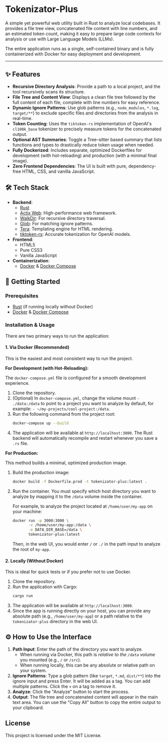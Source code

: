 # Tokenizator-Plus

A simple yet powerful web utility built in Rust to analyze local codebases. It provides a file tree view, concatenated file content with line numbers, and an estimated token count, making it easy to prepare large code contexts for analysis or use with Large Language Models (LLMs).

The entire application runs as a single, self-contained binary and is fully containerized with Docker for easy deployment and development.

---

## ✨ Features

-   **Recursive Directory Analysis**: Provide a path to a local project, and the tool recursively scans its structure.
-   **File Tree and Content View**: Displays a clean file tree followed by the full content of each file, complete with line numbers for easy reference.
-   **Dynamic Ignore Patterns**: Use glob patterns (e.g., `node_modules`, `*.log`, `target/**`) to exclude specific files and directories from the analysis in real-time.
-   **Token Counting**: Uses the `tiktoken-rs` implementation of OpenAI's `cl100k_base` tokenizer to precisely measure tokens for the concatenated output.
-   **Optional AST Summaries**: Toggle a Tree-sitter based summary that lists functions and types to drastically reduce token usage when needed.
-   **Fully Dockerized**: Includes separate, optimized Dockerfiles for development (with hot-reloading) and production (with a minimal final image).
-   **Zero Frontend Dependencies**: The UI is built with pure, dependency-free HTML, CSS, and vanilla JavaScript.

## 🛠️ Tech Stack

-   **Backend**:
    -   [Rust](https://www.rust-lang.org/)
    -   [Actix Web](https://actix.rs/): High-performance web framework.
    -   [WalkDir](https://crates.io/crates/walkdir): For recursive directory traversal.
    -   [Glob](https://crates.io/crates/glob): For matching ignore patterns.
    -   [Tera](https://tera.netlify.app/): Templating engine for HTML rendering.
    -   [tiktoken-rs](https://crates.io/crates/tiktoken-rs): Accurate tokenization for OpenAI models.
-   **Frontend**:
    -   HTML5
    -   Pure CSS3
    -   Vanilla JavaScript
-   **Containerization**:
    -   [Docker](https://www.docker.com/) & [Docker Compose](https://docs.docker.com/compose/)

## 🚀 Getting Started

### Prerequisites

-   [Rust](https://www.rust-lang.org/tools/install) (if running locally without Docker)
-   [Docker](https://docs.docker.com/get-docker/) & [Docker Compose](https://docs.docker.com/compose/install/)

### Installation & Usage

There are two primary ways to run the application:

#### 1. Via Docker (Recommended)

This is the easiest and most consistent way to run the project.

**For Development (with Hot-Reloading):**

The `docker-compose.yml` file is configured for a smooth development experience.

1.  Clone the repository.
2.  (Optional) In `docker-compose.yml`, change the volume mount `- ./data:/data` to point to a project you want to analyze by default, for example: `- ~/my-projects/cool-project:/data`.
3.  Run the following command from the project root:
    ```bash
    docker-compose up --build
    ```
4.  The application will be available at `http://localhost:3000`. The Rust backend will automatically recompile and restart whenever you save a `.rs` file.

**For Production:**

This method builds a minimal, optimized production image.

1.  Build the production image:
    ```bash
    docker build -f Dockerfile.prod -t tokenizator-plus:latest .
    ```

2.  Run the container. You must specify which host directory you want to analyze by mapping it to the `/data` volume inside the container.

    For example, to analyze the project located at `/home/user/my-app` on your machine:
    ```bash
    docker run -p 3000:3000 \
           -v /home/user/my-app:/data \
           -e DATA_DIR_BASE=/data \
           tokenizator-plus:latest
    ```
    Then, in the web UI, you would enter `/` or `./` in the path input to analyze the root of `my-app`.

#### 2. Locally (Without Docker)

This is ideal for quick tests or if you prefer not to use Docker.

1.  Clone the repository.
2.  Run the application with Cargo:
    ```bash
    cargo run
    ```
3.  The application will be available at `http://localhost:3000`.
4.  Since the app is running directly on your host, you can provide any absolute path (e.g., `/home/user/my-app`) or a path relative to the `tokenizator-plus` directory in the web UI.

## ⚙️ How to Use the Interface

1.  **Path Input**: Enter the path of the directory you want to analyze.
    -   When running via Docker, this path is *relative to the `/data` volume* you mounted (e.g., `/` or `/src`).
    -   When running locally, this can be any absolute or relative path on your system.
2.  **Ignore Patterns**: Type a glob pattern (like `target`, `*.md`, `dist/**`) into the ignore input and press Enter. It will be added as a tag. You can add multiple patterns. Click the `×` on a tag to remove it.
3.  **Analyze**: Click the "Analyze" button to start the process.
4.  **Output**: The file tree and concatenated content will appear in the main text area. You can use the "Copy All" button to copy the entire output to your clipboard.

## License

This project is licensed under the MIT License.